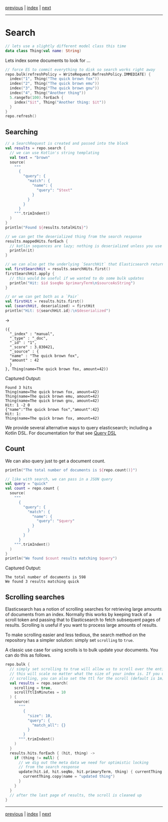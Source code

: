 [previous](bulk-indexing.md) | [index](index.md) | [next](query-dsl.md)

___

# Search 

```kotlin
// lets use a slightly different model class this time
data class Thing(val name: String)
```

Lets index some documents to look for ...

```kotlin
// force ES to commit everything to disk so search works right away
repo.bulk(refreshPolicy = WriteRequest.RefreshPolicy.IMMEDIATE) {
  index("1", Thing("The quick brown fox"))
  index("2", Thing("The quick brown emu"))
  index("3", Thing("The quick brown gnu"))
  index("4", Thing("Another thing"))
  5.rangeTo(100).forEach {
    index("$it", Thing("Another thing: $it"))
  }
}
repo.refresh()
```

## Searching

```kotlin
// a SearchRequest is created and passed into the block
val results = repo.search {
  // we can use Kotlin's string templating
  val text = "brown"
  source(
    """
      {
        "query": {
          "match": {
            "name": {
              "query": "$text"
            }
          }
        }
      }
    """.trimIndent()
  )
}
println("Found ${results.totalHits}")

// we can get the deserialized thing from the search response
results.mappedHits.forEach {
  // kotlin sequences are lazy; nothing is deserialized unless you use it
  println(it)
}

// we can also get the underlying `SearchHit` that Elasticsearch returns
val firstSearchHit = results.searchHits.first()
firstSearchHit.apply {
  // this would be useful if we wanted to do some bulk updates
  println("Hit: $id $seqNo $primaryTerm\n$sourceAsString")
}

// or we can get both as a `Pair`
val firstHit = results.hits.first()
val (searchHit, deserialized) = firstHit
println("Hit: ${searchHit.id}:\n$deserialized")
```

->

```
({
  "_index" : "manual",
  "_type" : "_doc",
  "_id" : "1",
  "_score" : 3.830421,
  "_source" : {
  "name" : "The quick brown fox",
  "amount" : 42
  }
}, Thing(name=The quick brown fox, amount=42))
```

Captured Output:

```
Found 3 hits
Thing(name=The quick brown fox, amount=42)
Thing(name=The quick brown emu, amount=42)
Thing(name=The quick brown gnu, amount=42)
Hit: 1 -2 0
{"name":"The quick brown fox","amount":42}
Hit: 1:
Thing(name=The quick brown fox, amount=42)

```

We provide several alternative ways to query elasticsearch; including a Kotlin DSL. For documentation for that see [Query DSL](query-dsl.md)

## Count

We can also query just to get a document count.

```kotlin
println("The total number of documents is ${repo.count()}")

// like with search, we can pass in a JSON query
val query = "quick"
val count = repo.count {
  source(
    """
      {
        "query": {
          "match": {
            "name": {
              "query": "$query"
            }
          }
        }
      }            
    """.trimIndent()
  )
}
println("We found $count results matching $query")
```

Captured Output:

```
The total number of documents is 598
We found 3 results matching quick

```

## Scrolling searches

Elasticsearch has a notion of scrolling searches for retrieving large amounts of 
documents from an index. Normally this works by keeping track of a scroll token and
passing that to Elasticsearch to fetch subsequent pages of results. Scrolling is useful if
you want to process large amounts of results.

To make scrolling easier and less tedious, the search method on the repository 
has a simpler solution: simply set `scrolling` to `true`.
 
A classic use case for using scrolls is to bulk update your documents. You can do this as follows. 

```kotlin
repo.bulk {
  // simply set scrolling to true will allow us to scroll over the entire index
  // this will scale no matter what the size of your index is. If you use
  // scrolling, you can also set the ttl for the scroll (default is 1m)
  val results = repo.search(
    scrolling = true,
    scrollTtlInMinutes = 10
  ) {
    source(
      """
        {
          "size": 10,
          "query": {
            "match_all": {}
          }
        }
      """.trimIndent()
    )
  }
  results.hits.forEach { (hit, thing) ->
    if (thing != null) {
      // we dig out the meta data we need for optimistic locking
      // from the search response
      update(hit.id, hit.seqNo, hit.primaryTerm, thing) { currentThing ->
        currentThing.copy(name = "updated thing")
      }
    }
  }
  // after the last page of results, the scroll is cleaned up
}
```


___

[previous](bulk-indexing.md) | [index](index.md) | [next](query-dsl.md)

